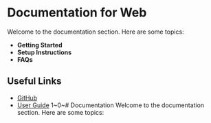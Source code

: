# Documentation for Web
Welcome to the documentation section. Here are some topics:

- **Getting Started**
- **Setup Instructions**
- **FAQs**

## Useful Links
- [GitHub](https://github.com)
- [User Guide](guide.html)
1~0~# Documentation
Welcome to the documentation section. Here are some topics:
